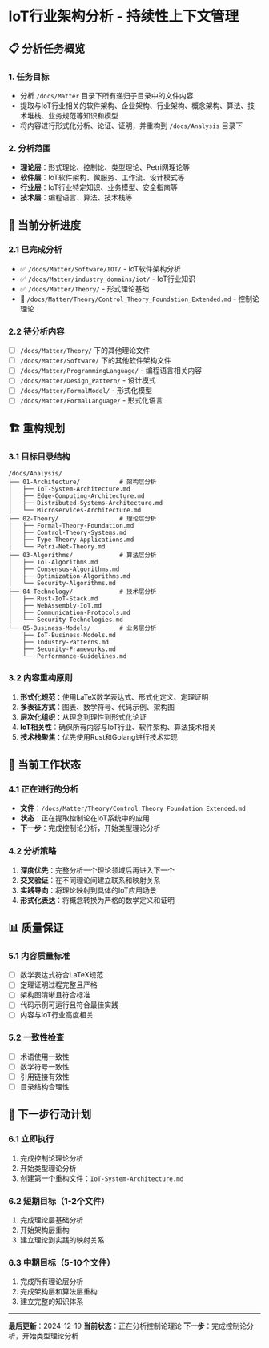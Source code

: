 # IoT行业架构分析 - 持续性上下文管理

## 📋 分析任务概览

### 1. 任务目标
- 分析 `/docs/Matter` 目录下所有递归子目录中的文件内容
- 提取与IoT行业相关的软件架构、企业架构、行业架构、概念架构、算法、技术堆栈、业务规范等知识和模型
- 将内容进行形式化分析、论证、证明，并重构到 `/docs/Analysis` 目录下

### 2. 分析范围
- **理论层**：形式理论、控制论、类型理论、Petri网理论等
- **软件层**：IoT软件架构、微服务、工作流、设计模式等
- **行业层**：IoT行业特定知识、业务模型、安全指南等
- **技术层**：编程语言、算法、技术栈等

## 🎯 当前分析进度

### 2.1 已完成分析
- ✅ `/docs/Matter/Software/IOT/` - IoT软件架构分析
- ✅ `/docs/Matter/industry_domains/iot/` - IoT行业知识
- ✅ `/docs/Matter/Theory/` - 形式理论基础
- 🔄 `/docs/Matter/Theory/Control_Theory_Foundation_Extended.md` - 控制论理论

### 2.2 待分析内容
- [ ] `/docs/Matter/Theory/` 下的其他理论文件
- [ ] `/docs/Matter/Software/` 下的其他软件架构文件
- [ ] `/docs/Matter/ProgrammingLanguage/` - 编程语言相关内容
- [ ] `/docs/Matter/Design_Pattern/` - 设计模式
- [ ] `/docs/Matter/FormalModel/` - 形式化模型
- [ ] `/docs/Matter/FormalLanguage/` - 形式化语言

## 🏗️ 重构规划

### 3.1 目标目录结构
```
/docs/Analysis/
├── 01-Architecture/           # 架构层分析
│   ├── IoT-System-Architecture.md
│   ├── Edge-Computing-Architecture.md
│   ├── Distributed-Systems-Architecture.md
│   └── Microservices-Architecture.md
├── 02-Theory/                 # 理论层分析
│   ├── Formal-Theory-Foundation.md
│   ├── Control-Theory-Systems.md
│   ├── Type-Theory-Applications.md
│   └── Petri-Net-Theory.md
├── 03-Algorithms/             # 算法层分析
│   ├── IoT-Algorithms.md
│   ├── Consensus-Algorithms.md
│   ├── Optimization-Algorithms.md
│   └── Security-Algorithms.md
├── 04-Technology/             # 技术层分析
│   ├── Rust-IoT-Stack.md
│   ├── WebAssembly-IoT.md
│   ├── Communication-Protocols.md
│   └── Security-Technologies.md
└── 05-Business-Models/        # 业务层分析
    ├── IoT-Business-Models.md
    ├── Industry-Patterns.md
    ├── Security-Frameworks.md
    └── Performance-Guidelines.md
```

### 3.2 内容重构原则
1. **形式化规范**：使用LaTeX数学表达式、形式化定义、定理证明
2. **多表征方式**：图表、数学符号、代码示例、架构图
3. **层次化组织**：从理念到理性到形式化论证
4. **IoT相关性**：确保所有内容与IoT行业、软件架构、算法技术相关
5. **技术栈聚焦**：优先使用Rust和Golang进行技术实现

## 🔄 当前工作状态

### 4.1 正在进行的分析
- **文件**：`/docs/Matter/Theory/Control_Theory_Foundation_Extended.md`
- **状态**：正在提取控制论在IoT系统中的应用
- **下一步**：完成控制论分析，开始类型理论分析

### 4.2 分析策略
1. **深度优先**：完整分析一个理论领域后再进入下一个
2. **交叉验证**：在不同理论间建立联系和映射关系
3. **实践导向**：将理论映射到具体的IoT应用场景
4. **形式化表达**：将概念转换为严格的数学定义和证明

## 📊 质量保证

### 5.1 内容质量标准
- [ ] 数学表达式符合LaTeX规范
- [ ] 定理证明过程完整且严格
- [ ] 架构图清晰且符合标准
- [ ] 代码示例可运行且符合最佳实践
- [ ] 内容与IoT行业高度相关

### 5.2 一致性检查
- [ ] 术语使用一致性
- [ ] 数学符号一致性
- [ ] 引用链接有效性
- [ ] 目录结构合理性

## 🚀 下一步行动计划

### 6.1 立即执行
1. 完成控制论理论分析
2. 开始类型理论分析
3. 创建第一个重构文件：`IoT-System-Architecture.md`

### 6.2 短期目标（1-2个文件）
1. 完成理论层基础分析
2. 开始架构层重构
3. 建立理论到实践的映射关系

### 6.3 中期目标（5-10个文件）
1. 完成所有理论层分析
2. 完成架构层和算法层重构
3. 建立完整的知识体系

---

**最后更新**：2024-12-19
**当前状态**：正在分析控制论理论
**下一步**：完成控制论分析，开始类型理论分析
